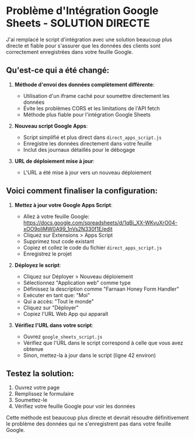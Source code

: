 # Problème d'Intégration Google Sheets - SOLUTION DIRECTE

J'ai remplacé le script d'intégration avec une solution beaucoup plus directe et fiable pour s'assurer que les données des clients sont correctement enregistrées dans votre feuille Google.

## Qu'est-ce qui a été changé:

1. **Méthode d'envoi des données complètement différente**:
   - Utilisation d'un iframe caché pour soumettre directement les données
   - Évite les problèmes CORS et les limitations de l'API fetch
   - Méthode plus fiable pour l'intégration Google Sheets

2. **Nouveau script Google Apps**:
   - Script simplifié et plus direct dans `direct_apps_script.js`
   - Enregistre les données directement dans votre feuille
   - Inclut des journaux détaillés pour le débogage

3. **URL de déploiement mise à jour**:
   - L'URL a été mise à jour vers un nouveau déploiement

## Voici comment finaliser la configuration:

1. **Mettez à jour votre Google Apps Script**:
   - Allez à votre feuille Google: https://docs.google.com/spreadsheets/d/1qBi_XX-WKvuXrO04-xOO9oIiMW0A99_1nVs2N330f1E/edit
   - Cliquez sur Extensions > Apps Script
   - Supprimez tout code existant
   - Copiez et collez le code du fichier `direct_apps_script.js`
   - Enregistrez le projet

2. **Déployez le script**:
   - Cliquez sur Déployer > Nouveau déploiement
   - Sélectionnez "Application web" comme type
   - Définissez la description comme "Farnaan Honey Form Handler"
   - Exécuter en tant que: "Moi"
   - Qui a accès: "Tout le monde"
   - Cliquez sur "Déployer"
   - Copiez l'URL Web App qui apparaît

3. **Vérifiez l'URL dans votre script**:
   - Ouvrez `google_sheets_script.js`
   - Vérifiez que l'URL dans le script correspond à celle que vous avez obtenue
   - Sinon, mettez-la à jour dans le script (ligne 42 environ)

## Testez la solution:

1. Ouvrez votre page
2. Remplissez le formulaire
3. Soumettez-le
4. Vérifiez votre feuille Google pour voir les données

Cette méthode est beaucoup plus directe et devrait résoudre définitivement le problème des données qui ne s'enregistrent pas dans votre feuille Google.
